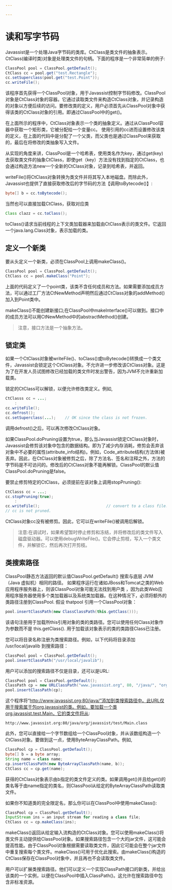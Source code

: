 ```yaml
---

---
```


# 读和写字节码

Javassist是一个处理Java字节码的类库。CtClass是类文件的抽象表示。CtClass(编译时类)对象是处理类文件的句柄。下面的程序是一个非常简单的例子:
```java
ClassPool pool = ClassPool.getDefault();
CtClass cc = pool.get("test.Rectangle");
cc.setSuperclass(pool.get("test.Point"));
cc.writeFile();
```

该程序首先获得一个ClassPool对象，用于Javassist控制字节码修改。ClassPool对象是CtClass对象的容器。它通过读取类文件来构造CtClass对象，并记录构造的对象以方便后续的访问。要修改类的定义，用户必须首先从ClassPool对象中获得该类的CtClass对象的引用。即通过ClassPool中的get()。

在上面所示的程序中，CtClass对象表示一个类的抽象定义。通过从ClassPool容器中获取一个矩形类，它被分配给一个变量cc。
使用引用的cc进而设置修改该类的定义，在上面的代码中是分配了一个父类，而父类也是通过ClassPool来获取的，最后在将修改的类抽象写入文件。

从实现的角度来讲，ClassPool是一个哈希表，使用类名作为key，通过get(key)去获取类文件的抽象CtClass，即使get（key）方法没有找到指定的CtClass，也会通过构造方法new一个全新的CtClass对象，记录到哈希表，并返回。

writeFile()将CtClass对象转换为类文件并将其写入本地磁盘。而除此外，Javassist也提供了直接获取修改后的字节码的方法【调用toBytecode()】:
```java
byte[] b = cc.toBytecode();
```
当然也可以直接加载CtClass，获取对应类
```java
Class clazz = cc.toClass();
```
toClass()请求当前线程的上下文类加载器来加载由CtClass表示的类文件。它返回一个java.lang.Class对象，表示加载的类。

## 定义一个新类

要从头定义一个新类，必须在ClassPool上调用makeClass()。
```java
ClassPool pool = ClassPool.getDefault();
CtClass cc = pool.makeClass("Point");
```
上面的代码定义了一个point类，该类不含任何成员和方法。如果需要添加成员方法，可以通过工厂方法CtNewMethod声明然后通过CtClass对象的addMethod()加入到Point类中。

makeClass()不能创建新接口;在ClassPool中makeInterface()可以做到。接口中的成员方法可以用CtNewMethod中的abstractMethod()创建。

> 注意，接口方法是一个抽象方法。

## 锁定类

如果一个CtClass对象被writeFile()、toClass()或toBytecode()转换成一个类文件，Javassist会锁定这个CtClass对象。不允许进一步修改该CtClass对象。这是为了在开发人员试图修改已经加载的类文件时发出警告，因为JVM不允许重新加载类。

锁定的CtClass可以解锁，以便允许修改类定义。例如,
```java
CtClasss cc = ...;
    :
cc.writeFile();
cc.defrost();
cc.setSuperclass(...);    // OK since the class is not frozen.
```
调用defrost()之后，可以再次修改CtClass对象。

如果ClassPool.doPruning设置为true，那么当Javassist锁定CtClass对象时，Javassist会修剪该对象中包含的数据结构。即为了减少内存消耗，修剪会丢弃该对象中不必要的属性(attribute_info结构)。例如，Code_attribute结构(方法体)被丢弃。因此，在CtClass对象被修剪之后，除了方法名、签名和注释之外，方法的字节码是不可访问的。修改后的CtClass对象不能再解锁。ClassPool的默认值ClassPool.doPruning是false。

要禁止修剪特定的CtClass，必须提前在该对象上调用stopPruning():
```java
CtClasss cc = ...;
cc.stopPruning(true);
    :
cc.writeFile();                             // convert to a class file.
// cc is not pruned.
```
CtClass对象cc没有被修剪。因此，它可以在writeFile()被调用后解锁。

> 注意:在调试时，如果希望暂时停止修剪和冻结，并将修改后的类文件写入磁盘驱动器。可以使用debugWriteFile()。它会停止剪枝，写入一个类文件，并解锁它，然后再次打开剪枝。

## 类搜索路径

ClassPool静态方法返回的默认值ClassPool.getDefault() 搜索与底层 JVM（Java 虚拟机）相同的路径。 如果程序运行在诸如JBoss和Tomcat之类的Web应用程序服务器上，则该ClassPool对象可能无法找到用户类 ，因为此类Web应用程序服务器使用多个类加载器以及系统类加载器。在这种情况下，必须将额外的类路径注册到ClassPool. 假设 thatpool 引用一个ClassPool对象：

``` java
pool.insertClassPath(new ClassClassPath(this.getClass()));
```

该语句注册用于加载所this引用对象的类的类路径。您可以使用任何Class对象作为参数而不是 this.getClass(). 用于加载该对象表示的类的类路径Class已注册。

您可以将目录名称注册为类搜索路径。例如，以下代码将目录添加 /usr/local/javalib 到搜索路径：
```java
ClassPool pool = ClassPool.getDefault();
pool.insertClassPath("/usr/local/javalib");
```

用户可以添加的搜索路径不仅是目录，还可以是URL:
```java
ClassPool pool = ClassPool.getDefault();
ClassPath cp = new URLClassPath("www.javassist.org", 80, "/java/", "org.javassist.");
pool.insertClassPath(cp);
```
这个程序将“http://www.javassist.org:80/java/”添加到类搜索路径中。此URL仅用于搜索属于包org.javassist的类。例如，要加载一个类org.javassist.test.Main，它的类文件将从:
```
http://www.javassist.org:80/java/org/javassist/test/Main.class
```
此外，您可以直接给一个字节数组给一个ClassPool对象，并从该数组构造一个CtClass对象。要做到这一点，使用ByteArrayClassPath。例如,
```java
ClassPool cp = ClassPool.getDefault();
byte[] b = a byte array;
String name = class name;
cp.insertClassPath(new ByteArrayClassPath(name, b));
CtClass cc = cp.get(name);
```
获得的CtClass对象表示由b指定的类文件定义的类。如果调用get()并且给get()的类名等于由name指定的类名，则ClassPool从给定的ByteArrayClassPath读取类文件。

如果你不知道类的完全限定名，那么你可以在ClassPool中使用makeClass():
```java
ClassPool cp = ClassPool.getDefault();
InputStream ins = an input stream for reading a class file;
CtClass cc = cp.makeClass(ins);
```
makeClass()返回从给定输入流构造的CtClass对象。您可以使用makeClass()将类文件主动提供给ClassPool对象。如果搜索路径包含一个大的jar文件，这可能会提高性能。由于ClassPool对象根据需要读取类文件，因此它可能会在整个jar文件中重复搜索每个类文件。makeClass()可用于优化此搜索。由makeClass()构造的CtClass保存在ClassPool对象中，并且再也不会读取类文件。

用户可以扩展类搜索路径。他们可以定义一个实现ClassPath接口的新类，并给出该类的一个实例，以便在ClassPool中插入ClassPath()。这允许在搜索路径中包含非标准资源。






























